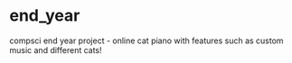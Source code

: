 # end_year
compsci end year project - online cat piano with features such as custom music and different cats!
